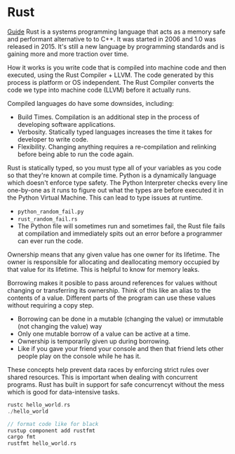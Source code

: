 # Rust
[Guide](https://datawithrust.com/)
Rust is a systems programming language that acts as a memory safe and performant alternative to to C++.  It was started in 2006 and 1.0 was released in 2015.  It's still a new language by programming standards and is gaining more and more traction over time.

How it works is you write code that is compiled into machine code and then executed, using the Rust Compiler + LLVM.  The code generated by this process is platform or OS independent.  The Rust Compiler converts the code we type into machine code (LLVM) before it actually runs.

Compiled languages do have some downsides, including:
- Build Times.  Compilation is an additional step in the process of developing software applications.
- Verbosity.  Statically typed languages increases the time it takes for developer to write code.
- Flexibility.  Changing anything requires a re-compilation and relinking before being able to run the code again.

Rust is statically typed, so you must type all of your variables as you code so that they're known at compile time.  Python is a dynamically language which doesn't enforce type safety.  The Python Interpreter checks every line one-by-one as it runs to figure out what the types are before executed it in the Python Virtual Machine.  This can lead to type issues at runtime.
- `python_random_fail.py`
- `rust_random_fail.rs`
- The Python file will sometimes run and sometimes fail, the Rust file fails at compilation and immediately spits out an error before a programmer can ever run the code.

Ownership means that any given value has one owner for its lifetime.  The owner is responsible for allocating and deallocating memory occupied by that value for its lifetime.  This is helpful to know for memory leaks.

Borrowing makes it posible to pass around references for values without changing or transferring its ownership.  Think of this like an alias to the contents of a value.  Different parts of the program can use these values without requiring a copy step.  
- Borrowing can be done in a mutable (changing the value) or immutable (not changing the value) way
- Only one mutable borrow of a value can be active at a time.
- Ownership is temporarily given up during borrowing.
- Like if you gave your friend your console and then that friend lets other people play on the console while he has it.

These concepts help prevent data races by enforcing strict rules over shared resources.  This is important when dealing with concurrent programs.  Rust has built in support for safe concurrencyt without the mess which is good for data-intensive tasks.

``` rs
rustc hello_world.rs
./hello_world

// format code like for black
rustup component add rustfmt
cargo fmt
rustfmt hello_world.rs
```
